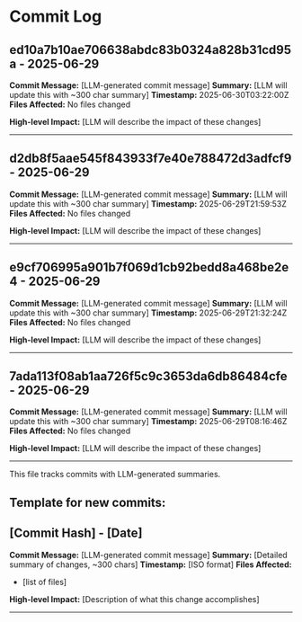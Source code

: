 # Commit Log


## ed10a7b10ae706638abdc83b0324a828b31cd95a - 2025-06-29
**Commit Message:** [LLM-generated commit message]
**Summary:** [LLM will update this with ~300 char summary]
**Timestamp:** 2025-06-30T03:22:00Z
**Files Affected:** 
No files changed

**High-level Impact:**
[LLM will describe the impact of these changes]

---

## d2db8f5aae545f843933f7e40e788472d3adfcf9 - 2025-06-29
**Commit Message:** [LLM-generated commit message]
**Summary:** [LLM will update this with ~300 char summary]
**Timestamp:** 2025-06-29T21:59:53Z
**Files Affected:** 
No files changed

**High-level Impact:**
[LLM will describe the impact of these changes]

---

## e9cf706995a901b7f069d1cb92bedd8a468be2e4 - 2025-06-29
**Commit Message:** [LLM-generated commit message]
**Summary:** [LLM will update this with ~300 char summary]
**Timestamp:** 2025-06-29T21:32:24Z
**Files Affected:** 
No files changed

**High-level Impact:**
[LLM will describe the impact of these changes]

---

## 7ada113f08ab1aa726f5c9c3653da6db86484cfe - 2025-06-29
**Commit Message:** [LLM-generated commit message]
**Summary:** [LLM will update this with ~300 char summary]
**Timestamp:** 2025-06-29T08:16:46Z
**Files Affected:** 
No files changed

**High-level Impact:**
[LLM will describe the impact of these changes]

---
This file tracks commits with LLM-generated summaries.

## Template for new commits:
## [Commit Hash] - [Date]
**Commit Message:** [LLM-generated commit message]
**Summary:** [Detailed summary of changes, ~300 chars]
**Timestamp:** [ISO format]
**Files Affected:** 
- [list of files]

**High-level Impact:**
[Description of what this change accomplishes]

---
